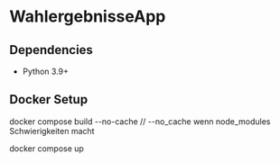 # WahlergebnisseApp

## Dependencies

- Python 3.9+

## Docker Setup

docker compose build --no-cache   // --no_cache wenn node_modules Schwierigkeiten macht

docker compose up
